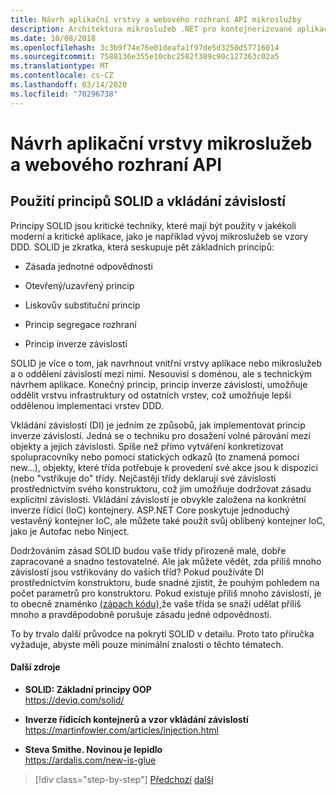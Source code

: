 ```yaml
---
title: Návrh aplikační vrstvy a webového rozhraní API mikroslužby
description: Architektura mikroslužeb .NET pro kontejnerizované aplikace .NET | Stručná zmínka o principech SOLID pro návrh aplikační vrstvy.
ms.date: 10/08/2018
ms.openlocfilehash: 3c3b9f74e76e01deafa1f97de5d3250d57716014
ms.sourcegitcommit: 7588136e355e10cbc2582f389c90c127363c02a5
ms.translationtype: MT
ms.contentlocale: cs-CZ
ms.lasthandoff: 03/14/2020
ms.locfileid: "70296738"
---
```

# <a name="design-the-microservice-application-layer-and-web-api"></a>Návrh aplikační vrstvy mikroslužeb a webového rozhraní API

## <a name="use-solid-principles-and-dependency-injection"></a>Použití principů SOLID a vkládání závislostí

Principy SOLID jsou kritické techniky, které mají být použity v jakékoli moderní a kritické aplikace, jako je například vývoj mikroslužeb se vzory DDD. SOLID je zkratka, která seskupuje pět základních principů:

- Zásada jednotné odpovědnosti

- Otevřený/uzavřený princip

- Liskovův substituční princip

- Princip segregace rozhraní

- Princip inverze závislostí

SOLID je více o tom, jak navrhnout vnitřní vrstvy aplikace nebo mikroslužeb a o oddělení závislostí mezi nimi. Nesouvisí s doménou, ale s technickým návrhem aplikace. Konečný princip, princip inverze závislostí, umožňuje oddělit vrstvu infrastruktury od ostatních vrstev, což umožňuje lepší oddělenou implementaci vrstev DDD.

Vkládání závislostí (DI) je jedním ze způsobů, jak implementovat princip inverze závislostí. Jedná se o techniku pro dosažení volné párování mezi objekty a jejich závislosti. Spíše než přímo vytváření konkretizovat spolupracovníky nebo pomocí statických odkazů (to znamená pomocí new...), objekty, které třída potřebuje k provedení své akce jsou k dispozici (nebo "vstřikuje do" třídy. Nejčastěji třídy deklarují své závislosti prostřednictvím svého konstruktoru, což jim umožňuje dodržovat zásadu explicitní závislosti. Vkládání závislostí je obvykle založena na konkrétní inverze řídicí (IoC) kontejnery. ASP.NET Core poskytuje jednoduchý vestavěný kontejner IoC, ale můžete také použít svůj oblíbený kontejner IoC, jako je Autofac nebo Ninject.

Dodržováním zásad SOLID budou vaše třídy přirozeně malé, dobře zapracované a snadno testovatelné. Ale jak můžete vědět, zda příliš mnoho závislostí jsou vstřikovány do vašich tříd? Pokud používáte DI prostřednictvím konstruktoru, bude snadné zjistit, že pouhým pohledem na počet parametrů pro konstruktoru. Pokud existuje příliš mnoho závislostí, je to obecně znaménko [(zápach kódu),](https://deviq.com/code-smells/)že vaše třída se snaží udělat příliš mnoho a pravděpodobně porušuje zásadu jedné odpovědnosti.

To by trvalo další průvodce na pokrytí SOLID v detailu. Proto tato příručka vyžaduje, abyste měli pouze minimální znalosti o těchto tématech.

#### <a name="additional-resources"></a>Další zdroje

- **SOLID: Základní principy OOP** \
  <https://deviq.com/solid/>

- **Inverze řídicích kontejnerů a vzor vkládání závislostí** \
  <https://martinfowler.com/articles/injection.html>

- **Steva Smithe. Novinou je lepidlo** \
  <https://ardalis.com/new-is-glue>

> [!div class="step-by-step"]
> [Předchozí](nosql-database-persistence-infrastructure.md)
> [další](microservice-application-layer-implementation-web-api.md)
